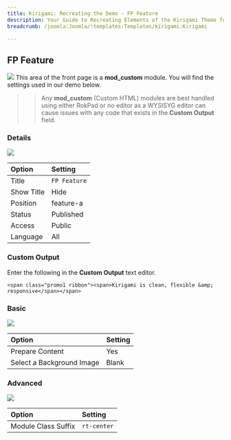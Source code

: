 ```yaml
---
title: Kirigami: Recreating the Demo - FP Feature
description: Your Guide to Recreating Elements of the Kirigami Theme for Joomla
breadcrumb: /joomla:Joomla/!templates:Templates/kirigami:Kirigami

---
```


FP Feature
-----
![][demo]
This area of the front page is a **mod_custom** module. You will find the settings used in our demo below.

>> Any **mod_custom** (Custom HTML) modules are best handled using either RokPad or no editor as a WYSISYG editor can cause issues with any code that exists in the **Custom Output** field.

### Details
![][demo2]

| Option     | Setting      |  
| :--------- | :----------- |  
| Title      | `FP Feature` |  
| Show Title | Hide         |  
| Position   | feature-a    |  
| Status     | Published    |  
| Access     | Public       |  
| Language   | All          |  

### Custom Output
Enter the following in the **Custom Output** text editor.

~~~
<span class="promo1 ribbon"><span>Kirigami is clean, flexible &amp; responsive</span></span>
~~~

### Basic
![][demo3]

| Option                    | Setting |
| :------------------------ | :------ |
| Prepare Content           | Yes     |
| Select a Background Image | Blank   |

### Advanced
![][demo4]

| Option              | Setting     |  
| :------------------ | :---------- |  
| Module Class Suffix | `rt-center` |  

[demo]: assets/demo_2.jpeg
[demo2]: assets/feature_1.jpeg
[demo3]: assets/feature_2.jpeg
[demo4]: assets/feature_3.jpeg
